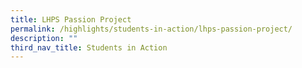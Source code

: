 ```yaml
---
title: LHPS Passion Project
permalink: /highlights/students-in-action/lhps-passion-project/
description: ""
third_nav_title: Students in Action
---
```

